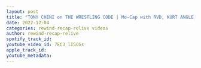 ```yaml
---
layout: post
title: "TONY CHINI on THE WRESTLING CODE | Mo-Cap with RVD, KURT ANGLE, Creations Mode, Overalls and More!"
date: 2022-12-04
categories: rewind-recap-relive videos
author: rewind-recap-relive
spotify_track_id: 
youtube_video_id: 7EC3_lI5CGs
apple_track_id: 
youtube_metadata: 
---
```


